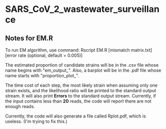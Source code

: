 # SARS_CoV_2_wastewater_surveillance

## Notes for EM.R
To run EM algorithm, use command: Rscript EM.R [mismatch matrix.txt] [error rate (optional, default = 0.005)]

The estimated proportion of candidate strains will be in the .csv file whose name begins with "em_output_". Also, a barplot will be in the .pdf file whose name starts with "proportion_plot_".

The time cost of each step, the most likely strain when assuming only one strain exists, and the likelihood ratio will be printed to the standard output stream. It will also print **Errors**  to the standard output stream. Currently, if the input contains less than **20** reads, the code will report there are not enough reads.

Currently, the code will also generate a file called Rplot.pdf, which is useless. (I'm trying to fix this.)
